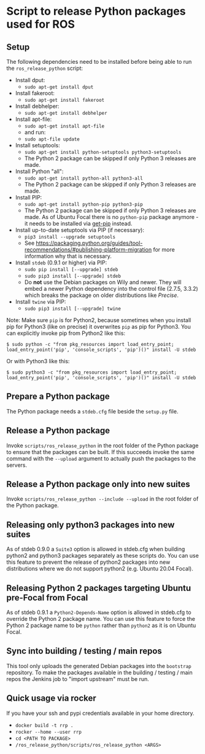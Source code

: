 Script to release Python packages used for ROS
==============================================

Setup
-----

The following dependencies need to be installed before being able to run the `ros_release_python` script:

 * Install dput:
   * `sudo apt-get install dput`
 * Install fakeroot:
   * `sudo apt-get install fakeroot`
 * Install debhelper:
   * `sudo apt-get install debhelper`
 * Install apt-file:
   * `sudo apt-get install apt-file`
   * and run:
   * `sudo apt-file update`
 * Install setuptools:
   * `sudo apt-get install python-setuptools python3-setuptools`
   * The Python 2 package can be skipped if only Python 3 releases are made.
 * Install Python "all":
   * `sudo apt-get install python-all python3-all`
   * The Python 2 package can be skipped if only Python 3 releases are made.
 * Install PIP:
   * `sudo apt-get install python-pip python3-pip`
   * The Python 2 package can be skipped if only Python 3 releases are made.
     As of Ubuntu Focal there is no `python-pip` package anymore - it needs to be installed via [get-pip](https://pip.pypa.io/en/stable/installing/#installing-with-get-pip-py) instead.
 * Install up-to-date setuptools via PIP (if necessary):
   * `pip3 install --upgrade setuptools`
   * See https://packaging.python.org/guides/tool-recommendations/#publishing-platform-migration for more information why that is necessary.
 * Install `stdeb` (0.9.1 or higher) via PIP:
   * `sudo pip install [--upgrade] stdeb`
   * `sudo pip3 install [--upgrade] stdeb`
   * Do **not** use the Debian packages on Wily and newer.
     They will embed a newer Python dependency into the control file (2.7.5, 3.3.2) which breaks the package on older distributions like *Precise*.
 * Install `twine` via PIP:
   * `sudo pip3 install [--upgrade] twine`

Note: Make sure `pip` is for Python2, because sometimes when you install pip for Python3 (like on precise) it overwrites `pip` as pip for Python3. You can explicitly invoke pip from Python2 like this:

```
$ sudo python -c "from pkg_resources import load_entry_point; load_entry_point('pip', 'console_scripts', 'pip')()" install -U stdeb
```

Or with Python3 like this:

```
$ sudo python3 -c "from pkg_resources import load_entry_point; load_entry_point('pip', 'console_scripts', 'pip')()" install -U stdeb
```

Prepare a Python package
------------------------

The Python package needs a `stdeb.cfg` file beside the `setup.py` file.

Release a Python package
------------------------

Invoke `scripts/ros_release_python` in the root folder of the Python package to ensure that the packages can be built.
If this succeeds invoke the same command with the `--upload` argument to actually push the packages to the servers.

Release a Python package only into new suites
---------------------------------------------

Invoke `scripts/ros_release_python --include --upload` in the root folder of the Python package.

Releasing only python3 packages into new suites
-----------------------------------------------

As of stdeb 0.9.0 a `Suite3` option is allowed in stdeb.cfg when building python2 and python3 packages separately as these scripts do.
You can use this feature to prevent the release of python2 packages into new distributions where we do not support python2 (e.g. Ubuntu 20.04 Focal).

Releasing Python 2 packages targeting Ubuntu pre-Focal from Focal
-----------------------------------------------------------------

As of stdeb 0.9.1 a `Python2-Depends-Name` option is allowed in stdeb.cfg to override the Python 2 package name.
You can use this feature to force the Python 2 package name to be `python` rather than `python2` as it is on Ubuntu Focal.

Sync into building / testing / main repos
-----------------------------------------

This tool only uploads the generated Debian packages into the `bootstrap` repository.
To make the packages available in the building / testing / main repos the Jenkins job to "import upstream" must be run.


Quick usage via rocker
----------------------

If you have your ssh and pypi credentials available in your home directory.

* `docker build -t rrp .`
* `rocker --home --user rrp`
* `cd <PATH TO PACKAGE>`
* `/ros_release_python/scripts/ros_release_python <ARGS>`
